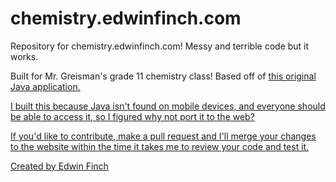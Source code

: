 # chemistry.edwinfinch.com
Repository for chemistry.edwinfinch.com! Messy and terrible code but it works.

Built for Mr. Greisman's grade 11 chemistry class! Based off of <a href="http://sch3u-ccvi.wikispaces.com/SCH3U1+Multiple+Choice+Program">
this original Java application.

I built this because Java isn't found on mobile devices, and everyone should be able to access it, so I figured why
not port it to the web?

If you'd like to contribute, make a pull request and I'll merge your changes to the website within the time it takes me
to review your code and test it.

Created by Edwin Finch
